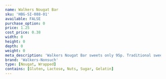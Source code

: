 ```yaml
---
name: Walkers Nougat Bar
sku: 'HBG-SI-088-01'
available: FALSE
purchase_option: 0
price: 1.25
cost_price: 0.38
width: 0
height: 0
depth: 0
weight: 0
meta_description: 'Walkers Nougat Bar sweets only 95p. Traditional sweets and more at Humbugs Confectionery Store. Specialists in satisfying your sweet tooth!'
brand: 'Walkers-Nonsuch'
type: [Nougat, Wrapped]
contains: [Gluten, Lactose, Nuts, Sugar, Gelatin]
---
```

